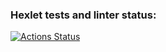 ### Hexlet tests and linter status:
[![Actions Status](https://github.com/lshchigorev/python-project-lvl1/workflows/hexlet-check/badge.svg)](https://github.com/lshchigorev/python-project-lvl1/actions)